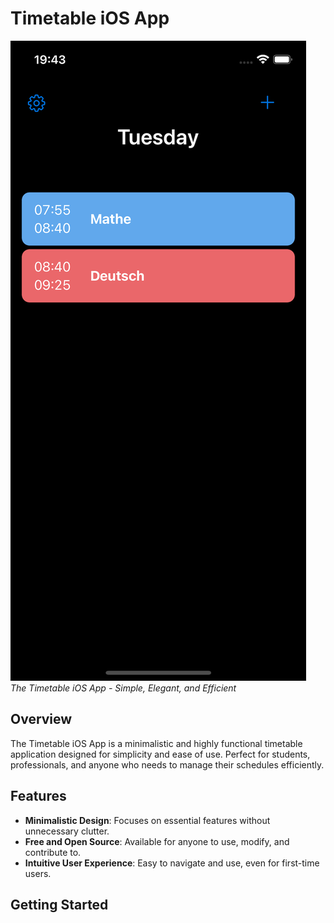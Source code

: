# Timetable iOS App

![Timetable App](assets/preview.png)  
*The Timetable iOS App - Simple, Elegant, and Efficient*

## Overview

The Timetable iOS App is a minimalistic and highly functional timetable application designed for simplicity and ease of use. Perfect for students, professionals, and anyone who needs to manage their schedules efficiently.

## Features

- **Minimalistic Design**: Focuses on essential features without unnecessary clutter.
- **Free and Open Source**: Available for anyone to use, modify, and contribute to.
- **Intuitive User Experience**: Easy to navigate and use, even for first-time users.

## Getting Started

